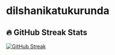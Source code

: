 ﻿# dilshanikatukurunda
## 🔥 GitHub Streak Stats
[![GitHub Streak](https://streak-stats.demolab.com?user=dilshanikatukurunda&theme=highcontrast&date_format=j%20M%5B%20Y%5D)](https://git.io/streak-stats)
